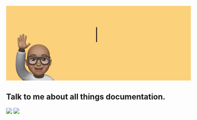 <p align="center">
  <img src="https://github.com/gaurav-nelson/gaurav-nelson/blob/master/header.gif?raw=true" />
</p>

## Talk to me about all things documentation.

[![](https://img.shields.io/badge/-Twitter-1da1f2?style=for-the-badge&logo=Twitter&logoColor=white)](https://twitter.com/GauravNelson)
[![](https://img.shields.io/badge/-LinkedIn-0077b5?style=for-the-badge&logo=Linkedin&logoColor=white)](https://au.linkedin.com/in/gauravnelson)
